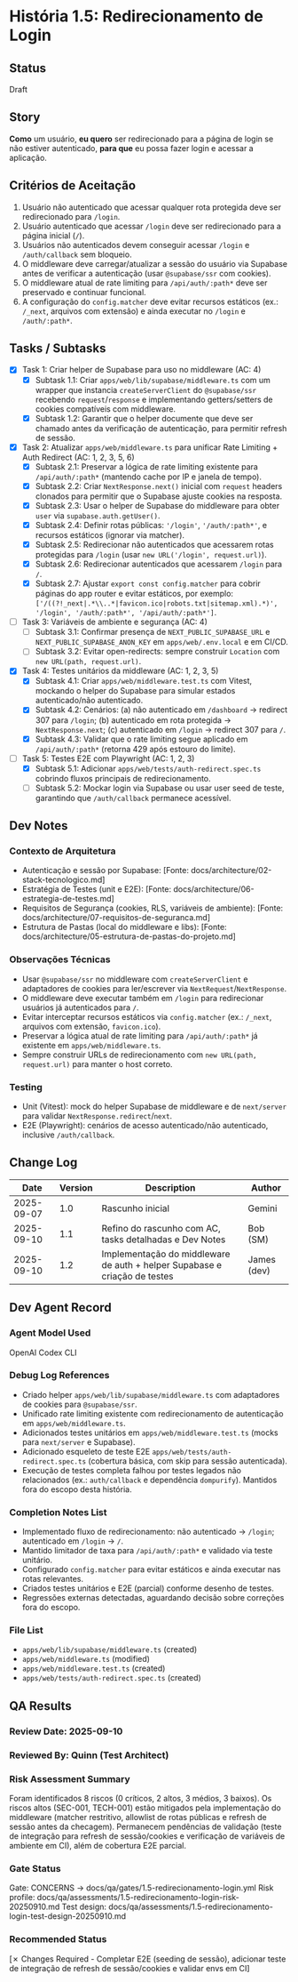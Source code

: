 # História 1.5: Redirecionamento de Login

## Status

Draft

## Story

**Como** um usuário,
**eu quero** ser redirecionado para a página de login se não estiver autenticado,
**para que** eu possa fazer login e acessar a aplicação.

## Critérios de Aceitação

1. Usuário não autenticado que acessar qualquer rota protegida deve ser redirecionado para `/login`.
2. Usuário autenticado que acessar `/login` deve ser redirecionado para a página inicial (`/`).
3. Usuários não autenticados devem conseguir acessar `/login` e `/auth/callback` sem bloqueio.
4. O middleware deve carregar/atualizar a sessão do usuário via Supabase antes de verificar a autenticação (usar `@supabase/ssr` com cookies).
5. O middleware atual de rate limiting para `/api/auth/:path*` deve ser preservado e continuar funcional.
6. A configuração do `config.matcher` deve evitar recursos estáticos (ex.: `/_next`, arquivos com extensão) e ainda executar no `/login` e `/auth/:path*`.

## Tasks / Subtasks


- [x] Task 1: Criar helper de Supabase para uso no middleware (AC: 4)
  - [x] Subtask 1.1: Criar `apps/web/lib/supabase/middleware.ts` com um wrapper que instancia `createServerClient` do `@supabase/ssr` recebendo `request`/`response` e implementando getters/setters de cookies compatíveis com middleware.
  - [x] Subtask 1.2: Garantir que o helper documente que deve ser chamado antes da verificação de autenticação, para permitir refresh de sessão.

- [x] Task 2: Atualizar `apps/web/middleware.ts` para unificar Rate Limiting + Auth Redirect (AC: 1, 2, 3, 5, 6)
  - [x] Subtask 2.1: Preservar a lógica de rate limiting existente para `/api/auth/:path*` (mantendo cache por IP e janela de tempo).
  - [x] Subtask 2.2: Criar `NextResponse.next()` inicial com `request` headers clonados para permitir que o Supabase ajuste cookies na resposta.
  - [x] Subtask 2.3: Usar o helper de Supabase do middleware para obter `user` via `supabase.auth.getUser()`.
  - [x] Subtask 2.4: Definir rotas públicas: `'/login'`, `'/auth/:path*'`, e recursos estáticos (ignorar via matcher).
  - [x] Subtask 2.5: Redirecionar não autenticados que acessarem rotas protegidas para `/login` (usar `new URL('/login', request.url)`).
  - [x] Subtask 2.6: Redirecionar autenticados que acessarem `/login` para `/`.
  - [x] Subtask 2.7: Ajustar `export const config.matcher` para cobrir páginas do app router e evitar estáticos, por exemplo: `['/((?!_next|.*\\..*|favicon.ico|robots.txt|sitemap.xml).*)', '/login', '/auth/:path*', '/api/auth/:path*']`.

- [ ] Task 3: Variáveis de ambiente e segurança (AC: 4)
  - [ ] Subtask 3.1: Confirmar presença de `NEXT_PUBLIC_SUPABASE_URL` e `NEXT_PUBLIC_SUPABASE_ANON_KEY` em `apps/web/.env.local` e em CI/CD.
  - [ ] Subtask 3.2: Evitar open-redirects: sempre construir `Location` com `new URL(path, request.url)`.

- [x] Task 4: Testes unitários da middleware (AC: 1, 2, 3, 5)
  - [x] Subtask 4.1: Criar `apps/web/middleware.test.ts` com Vitest, mockando o helper do Supabase para simular estados autenticado/não autenticado.
  - [x] Subtask 4.2: Cenários: (a) não autenticado em `/dashboard` -> redirect 307 para `/login`; (b) autenticado em rota protegida -> `NextResponse.next`; (c) autenticado em `/login` -> redirect 307 para `/`.
  - [x] Subtask 4.3: Validar que o rate limiting segue aplicado em `/api/auth/:path*` (retorna 429 após estouro do limite).

- [ ] Task 5: Testes E2E com Playwright (AC: 1, 2, 3)
  - [x] Subtask 5.1: Adicionar `apps/web/tests/auth-redirect.spec.ts` cobrindo fluxos principais de redirecionamento.
  - [ ] Subtask 5.2: Mockar login via Supabase ou usar user seed de teste, garantindo que `/auth/callback` permanece acessível.

## Dev Notes

### Contexto de Arquitetura
- Autenticação e sessão por Supabase: [Fonte: docs/architecture/02-stack-tecnologico.md]
- Estratégia de Testes (unit e E2E): [Fonte: docs/architecture/06-estrategia-de-testes.md]
- Requisitos de Segurança (cookies, RLS, variáveis de ambiente): [Fonte: docs/architecture/07-requisitos-de-seguranca.md]
- Estrutura de Pastas (local do middleware e libs): [Fonte: docs/architecture/05-estrutura-de-pastas-do-projeto.md]

### Observações Técnicas
- Usar `@supabase/ssr` no middleware com `createServerClient` e adaptadores de cookies para ler/escrever via `NextRequest`/`NextResponse`.
- O middleware deve executar também em `/login` para redirecionar usuários já autenticados para `/`.
- Evitar interceptar recursos estáticos via `config.matcher` (ex.: `/_next`, arquivos com extensão, `favicon.ico`).
- Preservar a lógica atual de rate limiting para `/api/auth/:path*` já existente em `apps/web/middleware.ts`.
- Sempre construir URLs de redirecionamento com `new URL(path, request.url)` para manter o host correto.

### Testing
- Unit (Vitest): mock do helper Supabase de middleware e de `next/server` para validar `NextResponse.redirect`/`next`.
- E2E (Playwright): cenários de acesso autenticado/não autenticado, inclusive `/auth/callback`.

## Change Log

| Date | Version | Description | Author |
| --- | --- | --- | --- |
| 2025-09-07 | 1.0 | Rascunho inicial | Gemini |
| 2025-09-10 | 1.1 | Refino do rascunho com AC, tasks detalhadas e Dev Notes | Bob (SM) |
| 2025-09-10 | 1.2 | Implementação do middleware de auth + helper Supabase e criação de testes | James (dev) |

## Dev Agent Record

### Agent Model Used
OpenAI Codex CLI

### Debug Log References
- Criado helper `apps/web/lib/supabase/middleware.ts` com adaptadores de cookies para `@supabase/ssr`.
- Unificado rate limiting existente com redirecionamento de autenticação em `apps/web/middleware.ts`.
- Adicionados testes unitários em `apps/web/middleware.test.ts` (mocks para `next/server` e Supabase).
- Adicionado esqueleto de teste E2E `apps/web/tests/auth-redirect.spec.ts` (cobertura básica, com skip para sessão autenticada).
- Execução de testes completa falhou por testes legados não relacionados (ex.: `auth/callback` e dependência `dompurify`). Mantidos fora do escopo desta história.

### Completion Notes List
- Implementado fluxo de redirecionamento: não autenticado → `/login`; autenticado em `/login` → `/`.
- Mantido limitador de taxa para `/api/auth/:path*` e validado via teste unitário.
- Configurado `config.matcher` para evitar estáticos e ainda executar nas rotas relevantes.
- Criados testes unitários e E2E (parcial) conforme desenho de testes.
- Regressões externas detectadas, aguardando decisão sobre correções fora do escopo.

### File List
- `apps/web/lib/supabase/middleware.ts` (created)
- `apps/web/middleware.ts` (modified)
- `apps/web/middleware.test.ts` (created)
- `apps/web/tests/auth-redirect.spec.ts` (created)

## QA Results

### Review Date: 2025-09-10

### Reviewed By: Quinn (Test Architect)

### Risk Assessment Summary
Foram identificados 8 riscos (0 críticos, 2 altos, 3 médios, 3 baixos). Os riscos altos (SEC-001, TECH-001) estão mitigados pela implementação do middleware (matcher restritivo, allowlist de rotas públicas e refresh de sessão antes da checagem). Permanecem pendências de validação (teste de integração para refresh de sessão/cookies e verificação de variáveis de ambiente em CI), além de cobertura E2E parcial.

### Gate Status
Gate: CONCERNS → docs/qa/gates/1.5-redirecionamento-login.yml
Risk profile: docs/qa/assessments/1.5-redirecionamento-login-risk-20250910.md
Test design: docs/qa/assessments/1.5-redirecionamento-login-test-design-20250910.md

### Recommended Status
[✗ Changes Required - Completar E2E (seeding de sessão), adicionar teste de integração de refresh de sessão/cookies e validar envs em CI]

